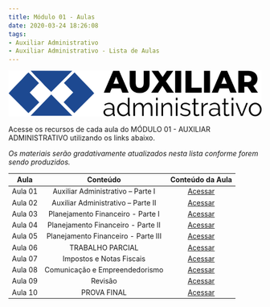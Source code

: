 ```yaml
---
title: Módulo 01 - Aulas
date: 2020-03-24 18:26:08
tags:
- Auxiliar Administrativo
- Auxiliar Administrativo - Lista de Aulas
---
```


<img src="../../../assets/media/img/cursos/logo-auxiliar-administrativo-01.png" alt="Auxiliar Administrativo" title="Auxiliar Administrativo" class="img-50  bg-white">

Acesse os recursos de cada aula do MÓDULO 01 - AUXILIAR ADMINISTRATIVO utilizando os links abaixo.

*Os materiais serão gradativamente atualizados nesta lista conforme forem sendo produzidos.*

| Aula    | Conteúdo                            | Conteúdo da Aula |
| :-----: | :-----:                             | :-----:          |
| Aula 01 | Auxiliar Administrativo – Parte I   | [Acessar]()      | 
| Aula 02 | Auxiliar Administrativo – Parte II  | [Acessar]()      |
| Aula 03 | Planejamento Financeiro - Parte I   | [Acessar]()      | 
| Aula 04 | Planejamento Financeiro - Parte II  | [Acessar]()      | 
| Aula 05 | Planejamento Financeiro - Parte III | [Acessar]()      | 
| Aula 06 | TRABALHO PARCIAL                    | [Acessar]()      | 
| Aula 07 | Impostos e Notas Fiscais            | [Acessar]()      | 
| Aula 08 | Comunicação e Empreendedorismo      | [Acessar]()      | 
| Aula 09 | Revisão                             | [Acessar]()      | 
| Aula 10 | PROVA FINAL                         | [Acessar]()      | 